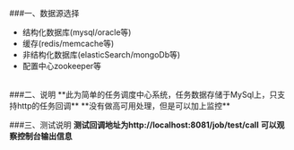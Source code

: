 ###一、数据源选择
- 结构化数据库(mysql/oracle等)
- 缓存(redis/memcache等)
- 非结构化数据库(elasticSearch/mongoDb等)
- 配置中心zookeeper等
<br>
###二、说明
**此为简单的任务调度中心系统，任务数据存储于MySql上，只支持http的任务回调**
**没有做高可用处理，但是可以加上监控**

###三、测试说明
**测试回调地址为http://localhost:8081/job/test/call**
**可以观察控制台输出信息**

